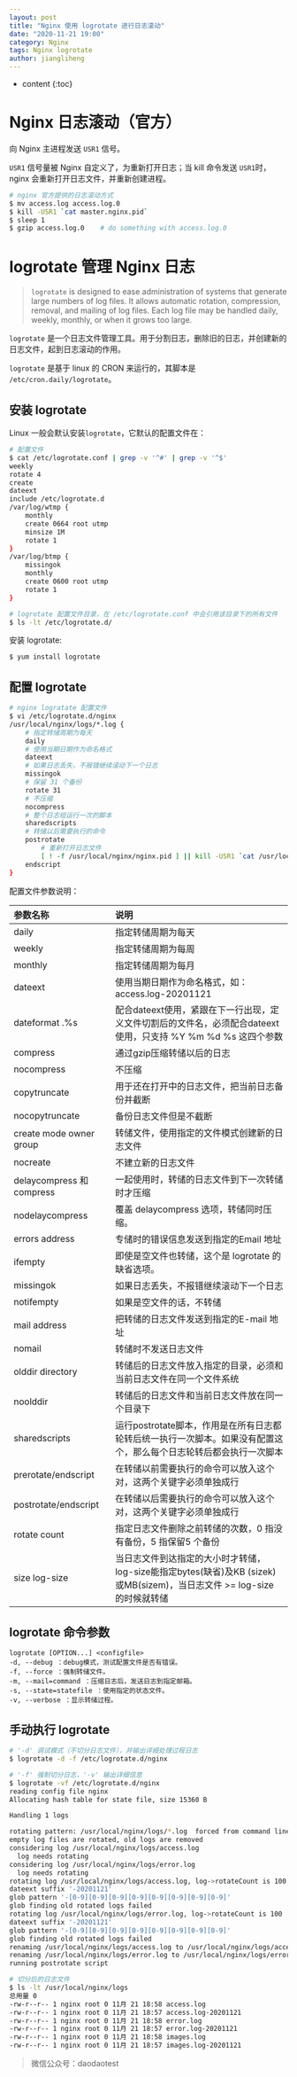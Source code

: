 ```yaml
---
layout: post
title: "Nginx 使用 logrotate 进行日志滚动"
date: "2020-11-21 19:00"
category: Nginx
tags: Nginx logrotate
author: jiangliheng
---
```

* content
{:toc}



# Nginx 日志滚动（官方）

向 Nginx 主进程发送 ```USR1``` 信号。

```USR1``` 信号量被 Nginx 自定义了，为重新打开日志；当 kill 命令发送 ```USR1```时，nginx 会重新打开日志文件，并重新创建进程。

```bash
# nginx 官方提供的日志滚动方式
$ mv access.log access.log.0
$ kill -USR1 `cat master.nginx.pid`
$ sleep 1
$ gzip access.log.0    # do something with access.log.0
```

# logrotate 管理 Nginx 日志

> ```logrotate``` is designed to ease administration of systems that generate large numbers of log files. It allows automatic rotation, compression, removal, and mailing of log files. Each log file may be handled daily, weekly, monthly, or when it grows too large.

```logrotate``` 是一个日志文件管理工具。用于分割日志，删除旧的日志，并创建新的日志文件，起到日志滚动的作用。

```logrotate``` 是基于 linux 的 CRON 来运行的，其脚本是 ```/etc/cron.daily/logrotate```。



## 安装 logrotate

Linux 一般会默认安装```logrotate```，它默认的配置文件在：
```bash
# 配置文件
$ cat /etc/logrotate.conf | grep -v '^#' | grep -v '^$'
weekly
rotate 4
create
dateext
include /etc/logrotate.d
/var/log/wtmp {
    monthly
    create 0664 root utmp
	minsize 1M
    rotate 1
}
/var/log/btmp {
    missingok
    monthly
    create 0600 root utmp
    rotate 1
}

# logrotate 配置文件目录，在 /etc/logrotate.conf 中会引用该目录下的所有文件
$ ls -lt /etc/logrotate.d/
```

安装 logrotate:
```bash
$ yum install logrotate
```

## 配置 logrotate

```bash
# nginx logratate 配置文件
$ vi /etc/logrotate.d/nginx
/usr/local/nginx/logs/*.log {
    # 指定转储周期为每天
    daily
    # 使用当期日期作为命名格式
    dateext
    # 如果日志丢失，不报错继续滚动下一个日志
    missingok
    # 保留 31 个备份
    rotate 31
    # 不压缩
    nocompress
    # 整个日志组运行一次的脚本
    sharedscripts
    # 转储以后需要执行的命令
    postrotate
        # 重新打开日志文件
        [ ! -f /usr/local/nginx/nginx.pid ] || kill -USR1 `cat /usr/local/nginx/nginx.pid`
    endscript
}
```

配置文件参数说明：

参数名称|说明
:----|:----
daily                         |指定转储周期为每天
weekly                        |指定转储周期为每周
monthly                       |指定转储周期为每月
dateext                       |使用当期日期作为命名格式，如：access.log-20201121
dateformat .%s                |配合dateext使用，紧跟在下一行出现，定义文件切割后的文件名，必须配合dateext使用，只支持 %Y %m %d %s 这四个参数
compress                      |通过gzip压缩转储以后的日志
nocompress                    |不压缩
copytruncate                  |用于还在打开中的日志文件，把当前日志备份并截断
nocopytruncate                |备份日志文件但是不截断
create mode owner group       |转储文件，使用指定的文件模式创建新的日志文件
nocreate                      |不建立新的日志文件
delaycompress 和 compress      |一起使用时，转储的日志文件到下一次转储时才压缩
nodelaycompress               |覆盖 delaycompress 选项，转储同时压缩。
errors address                | 专储时的错误信息发送到指定的Email 地址
ifempty                       |即使是空文件也转储，这个是 logrotate 的缺省选项。
missingok                     |如果日志丢失，不报错继续滚动下一个日志
notifempty                    |如果是空文件的话，不转储
mail address                  |把转储的日志文件发送到指定的E-mail 地址
nomail                        |转储时不发送日志文件
olddir directory              |转储后的日志文件放入指定的目录，必须和当前日志文件在同一个文件系统
noolddir                      |转储后的日志文件和当前日志文件放在同一个目录下
sharedscripts                 |运行postrotate脚本，作用是在所有日志都轮转后统一执行一次脚本。如果没有配置这个，那么每个日志轮转后都会执行一次脚本
prerotate/endscript           |在转储以前需要执行的命令可以放入这个对，这两个关键字必须单独成行
postrotate/endscript          |在转储以后需要执行的命令可以放入这个对，这两个关键字必须单独成行
rotate count                  |指定日志文件删除之前转储的次数，0 指没有备份，5 指保留5 个备份
size log-size                  |当日志文件到达指定的大小时才转储，log-size能指定bytes(缺省)及KB (sizek)或MB(sizem)，当日志文件 >= log-size 的时候就转储

## logrotate 命令参数

```
logrotate [OPTION...] <configfile>
-d, --debug ：debug模式，测试配置文件是否有错误。
-f, --force ：强制转储文件。
-m, --mail=command ：压缩日志后，发送日志到指定邮箱。
-s, --state=statefile ：使用指定的状态文件。
-v, --verbose ：显示转储过程。
```

## 手动执行 logrotate

```bash
# '-d' 调试模式（不切分日志文件），并输出详细处理过程日志
$ logrotate -d -f /etc/logrotate.d/nginx

# '-f' 强制切分日志，'-v' 输出详细信息
$ logrotate -vf /etc/logrotate.d/nginx
reading config file nginx
Allocating hash table for state file, size 15360 B

Handling 1 logs

rotating pattern: /usr/local/nginx/logs/*.log  forced from command line (100 rotations)
empty log files are rotated, old logs are removed
considering log /usr/local/nginx/logs/access.log
  log needs rotating
considering log /usr/local/nginx/logs/error.log
  log needs rotating
rotating log /usr/local/nginx/logs/access.log, log->rotateCount is 100
dateext suffix '-20201121'
glob pattern '-[0-9][0-9][0-9][0-9][0-9][0-9][0-9][0-9]'
glob finding old rotated logs failed
rotating log /usr/local/nginx/logs/error.log, log->rotateCount is 100
dateext suffix '-20201121'
glob pattern '-[0-9][0-9][0-9][0-9][0-9][0-9][0-9][0-9]'
glob finding old rotated logs failed
renaming /usr/local/nginx/logs/access.log to /usr/local/nginx/logs/access.log-20201121
renaming /usr/local/nginx/logs/error.log to /usr/local/nginx/logs/error.log-20201121
running postrotate script

# 切分后的日志文件
$ ls -lt /usr/local/nginx/logs
总用量 0
-rw-r--r-- 1 nginx root 0 11月 21 18:58 access.log
-rw-r--r-- 1 nginx root 0 11月 21 18:57 access.log-20201121
-rw-r--r-- 1 nginx root 0 11月 21 18:58 error.log
-rw-r--r-- 1 nginx root 0 11月 21 18:57 error.log-20201121
-rw-r--r-- 1 nginx root 0 11月 21 18:58 images.log
-rw-r--r-- 1 nginx root 0 11月 21 18:57 images.log-20201121
```

> 微信公众号：daodaotest
